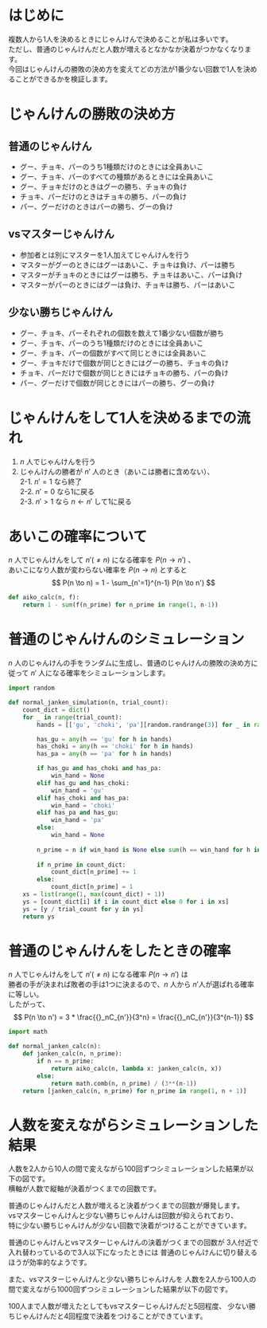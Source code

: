<!-- じゃんけんで1人を決定する方法の比較 -->

# はじめに
複数人から1人を決めるときにじゃんけんで決めることが私は多いです。  
ただし、普通のじゃんけんだと人数が増えるとなかなか決着がつかなくなります。  
今回はじゃんけんの勝敗の決め方を変えてどの方法が1番少ない回数で1人を決めることができるかを検証します。  

# じゃんけんの勝敗の決め方
## 普通のじゃんけん
- グー、チョキ、パーのうち1種類だけのときには全員あいこ
- グー、チョキ、パーのすべての種類があるときには全員あいこ
- グー、チョキだけのときはグーの勝ち、チョキの負け
- チョキ、パーだけのときはチョキの勝ち、パーの負け
- パー、グーだけのときはパーの勝ち、グーの負け

## vsマスターじゃんけん
- 参加者とは別にマスターを1人加えてじゃんけんを行う
- マスターがグーのときにはグーはあいこ、チョキは負け、パーは勝ち
- マスターがチョキのときにはグーは勝ち、チョキはあいこ、パーは負け
- マスターがパーのときにはグーは負け、チョキは勝ち、パーはあいこ

## 少ない勝ちじゃんけん
- グー、チョキ、パーそれぞれの個数を数えて1番少ない個数が勝ち
- グー、チョキ、パーのうち1種類だけのときには全員あいこ
- グー、チョキ、パーの個数がすべて同じときには全員あいこ
- グー、チョキだけで個数が同じときにはグーの勝ち、チョキの負け
- チョキ、パーだけで個数が同じときにはチョキの勝ち、パーの負け
- パー、グーだけで個数が同じときにはパーの勝ち、グーの負け

# じゃんけんをして1人を決めるまでの流れ
1. $n$ 人でじゃんけんを行う
2. じゃんけんの勝者が $n'$ 人のとき（あいこは勝者に含めない）、  
2-1. $n' = 1$ なら終了  
2-2. $n' = 0$ なら1に戻る  
2-3. $n' > 1$ なら $n \gets n'$ して1に戻る  

# あいこの確率について
$n$ 人でじゃんけんをして $n'(\neq n)$ になる確率を $P(n \to n')$ 、  
あいこになり人数が変わらない確率を $P(n \to n)$ とすると
$$
P(n \to n) = 1 - \sum_{n'=1}^{n-1} P(n \to n')
$$

```python
def aiko_calc(n, f):
    return 1 - sum(f(n_prime) for n_prime in range(1, n-1))
```

# 普通のじゃんけんのシミュレーション
$n$ 人のじゃんけんの手をランダムに生成し、普通のじゃんけんの勝敗の決め方に従って
$n'$ 人になる確率をシミュレーションします。

```python
import random

def normal_janken_simulation(n, trial_count):
    count_dict = dict()
    for _ in range(trial_count):
        hands = [['gu', 'choki', 'pa'][random.randrange(3)] for _ in range(n)]

        has_gu = any(h == 'gu' for h in hands)
        has_choki = any(h == 'choki' for h in hands)
        has_pa = any(h == 'pa' for h in hands)

        if has_gu and has_choki and has_pa:
            win_hand = None
        elif has_gu and has_choki:
            win_hand = 'gu'
        elif has_choki and has_pa:
            win_hand = 'choki'
        elif has_pa and has_gu:
            win_hand = 'pa'
        else:
            win_hand = None
        
        n_prime = n if win_hand is None else sum(h == win_hand for h in hands)
        
        if n_prime in count_dict:
            count_dict[n_prime] += 1
        else:
            count_dict[n_prime] = 1
    xs = list(range(1, max(count_dict) + 1))
    ys = [count_dict[i] if i in count_dict else 0 for i in xs]
    ys = [y / trial_count for y in ys]
    return ys
```

# 普通のじゃんけんをしたときの確率
$n$ 人でじゃんけんをして $n'(\neq n)$ になる確率 $P(n \to n')$ は  
勝者の手が決まれば敗者の手は1つに決まるので、$n$ 人から $n'$人が選ばれる確率に等しい。  
したがって、
$$
P(n \to n') = 3 * \frac{{}_nC_{n'}}{3^n} = \frac{{}_nC_{n'}}{3^{n-1}}
$$

```python
import math

def normal_janken_calc(n):
    def janken_calc(n, n_prime):
        if n == n_prime:
            return aiko_calc(n, lambda x: janken_calc(n, x))
        else:
            return math.comb(n, n_prime) / (3**(n-1))
    return [janken_calc(n, n_prime) for n_prime in range(1, n + 1)]
```

# 人数を変えながらシミュレーションした結果
人数を2人から10人の間で変えながら100回ずつシミュレーションした結果が以下の図です。  
横軸が人数で縦軸が決着がつくまでの回数です。  

普通のじゃんけんだと人数が増えると決着がつくまでの回数が爆発します。  
vsマスターじゃんけんと少ない勝ちじゃんけんは回数が抑えられており、  
特に少ない勝ちじゃんけんが少ない回数で決着がつけることができています。  

普通のじゃんけんとvsマスターじゃんけんの決着がつくまでの回数が
3人付近で入れ替わっているので3人以下になったときには
普通のじゃんけんに切り替えるほうが効率的なようです。


また、vsマスターじゃんけんと少ない勝ちじゃんけんを
人数を2人から100人の間で変えながら1000回ずつシミュレーションした結果が以下の図です。

100人まで人数が増えたとしてもvsマスターじゃんけんだと5回程度、
少ない勝ちじゃんけんだと4回程度で決着をつけることができています。
